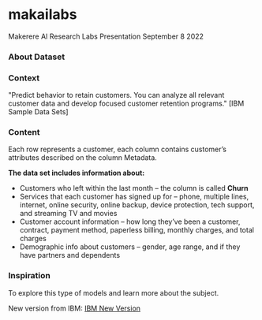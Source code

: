# makailabs
Makerere AI Research Labs Presentation September 8 2022



### About Dataset
### Context

"Predict behavior to retain customers. You can analyze all relevant customer data and develop focused customer retention programs." [IBM Sample Data Sets]

### Content

Each row represents a customer, each column contains customer’s attributes described on the column Metadata.
 
**The data set includes information about:**

- Customers who left within the last month – the column is called **Churn**
- Services that each customer has signed up for – phone, multiple lines, internet, online security, online backup, device protection, tech support, and streaming TV and movies
- Customer account information – how long they’ve been a customer, contract, payment method, paperless billing, monthly charges, and total charges
- Demographic info about customers – gender, age range, and if they have partners and dependents

### Inspiration

To explore this type of models and learn more about the subject.

New version from IBM:
[IBM New Version](https://community.ibm.com/community/user/businessanalytics/blogs/steven-macko/2019/07/11/telco-customer-churn-1113)